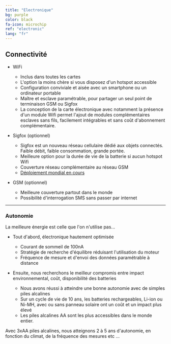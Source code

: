 ```yaml
---
title: "Electronique"
bg: purple
color: black
fa-icon: microchip
ref: "electronic"
lang: "fr"
---
```



## Connectivité

- WiFi
  * Inclus dans toutes les cartes
  * L'option la moins chère si vous disposez d'un hotspot accessible
  * Configuration conviviale et aisée avec un smartphone ou un ordinateur portable
  * Maître et esclave paramétrable, pour partager un seul point de terminaison GSM ou Sigfox
  * La conception de la carte électronique avec notamment la présence d'un module Wifi permet l'ajout de modules complémentaires esclaves sans fils, facilement intégrables et sans coût d'abonnement complémentaire.


- Sigfox (optionnel)
  * Sigfox est un nouveau réseau cellulaire dédié aux objets connectés. Faible débit, faible consommation, grande portée.
  * Meilleure option pour la durée de vie de la batterie si aucun hotspot Wifi
  * Couverture réseau complémentaire au réseau GSM
  * [Déploiement mondial en cours](https://www.sigfox.com/en/coverage)

- GSM (optionnel)
  * Meilleure couverture partout dans le monde
  * Possibilité d'interrogation SMS sans passer par internet

-------------------------

### Autonomie

La meilleure énergie est celle que l'on n'utilise pas...

- Tout d'abord, électronique hautement optimisée
  * Courant de sommeil de 100nA
  * Stratégie de recherche d'équilibre réduisant l'utilisation du moteur
  * Fréquence de mesure et d'envoi des données paramétrable à distance

- Ensuite, nous recherchons le meilleur compromis entre impact environnemental, coût, disponibilité des batteries
  * Nous avons réussi à atteindre une bonne autonomie avec de simples piles alcalines
  * Sur un cycle de vie de 10 ans, les batteries rechargeables, Li-ion ou Ni-MH, avec ou sans panneau solaire ont un coût et un impact plus élevé
  * Les piles alcalines AA sont les plus accessibles dans le monde entier.
 
Avec 3xAA piles alcalines, nous atteignons 2 à 5 ans d'autonomie, en fonction du climat, de la fréquence des mesures etc ...
